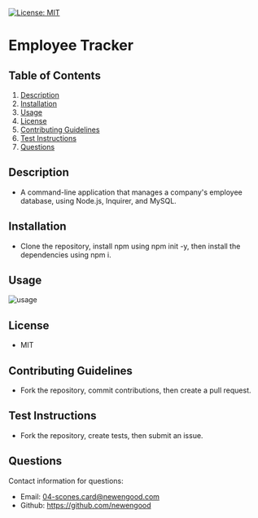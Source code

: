 [![License: MIT](https://img.shields.io/badge/License-MIT-yellow.svg)](https://opensource.org/licenses/MIT)
# Employee Tracker

## Table of Contents
  
1. [Description](#description)
2. [Installation](#installation)
3. [Usage](#usage)
4. [License](#license)
5. [Contributing Guidelines](#contributing-guidelines)
6. [Test Instructions](#test-instructions)
7. [Questions](#questions)
  
## Description

* A command-line application that manages a company's employee database, using Node.js, Inquirer, and MySQL.
  
## Installation

* Clone the repository, install npm using npm init -y, then install the dependencies using npm i.

## Usage

![usage](./assets/usage.gif)

## License
  
* MIT
  
## Contributing Guidelines

* Fork the repository, commit contributions, then create a pull request.

## Test Instructions

* Fork the repository, create tests, then submit an issue. 
  
## Questions

Contact information for questions:

* Email: 04-scones.card@newengood.com
* Github: https://github.com/newengood
  
  
